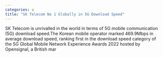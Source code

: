 ```yaml
---
categories: a
title: "SK Telecom No 1 Globally in 5G Download Speed"
---
```

SK Telecom is unrivalled in the world in terms of 5G mobile communication (5G) download speed.The Korean mobile operator marked 469.9Mbps in average download speed, ranking first in the download speed category of the 5G Global Mobile Network Experience Awards 2022 hosted by Opensignal, a British mar